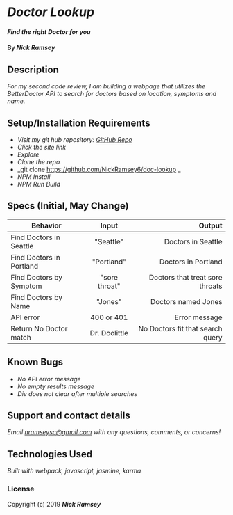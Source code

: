 # _Doctor Lookup_

#### _Find the right Doctor for you_

#### By _**Nick Ramsey**_

## Description

_For my second code review, I am building a webpage that utilizes the BetterDoctor API to search for doctors based on location, symptoms and name._

## Setup/Installation Requirements

* _Visit my git hub repository: <a href="https://github.com/NickRamsey6/doc-lookup">GitHub Repo</a>_
* _Click the site link_
* _Explore_
* _Clone the repo_
* _git clone https://github.com/NickRamsey6/doc-lookup _
* _NPM Install_
* _NPM Run Build_


## Specs (Initial, May Change)

| Behavior | Input | Output |
| ------------- |:-------------:| -----:|
| Find Doctors in Seattle | "Seattle" | Doctors in Seattle |
| Find Doctors in Portland | "Portland" | Doctors in Portland |
| Find Doctors by Symptom | "sore throat" | Doctors that treat sore throats |
| Find Doctors by Name | "Jones" | Doctors named Jones |
| API error | 400 or 401 | Error message | Did Not Accomplish
| Return No Doctor match | Dr. Doolittle | No Doctors fit that search query | Did Not Accomplish


## Known Bugs

* _No API error message_
* _No empty results message_
* _Div does not clear after multiple searches_

## Support and contact details

_Email nramseysc@gmail.com with any questions, comments, or concerns!_

## Technologies Used

_Built with webpack, javascript, jasmine, karma_

### License

Copyright (c) 2019 **_Nick Ramsey_**
